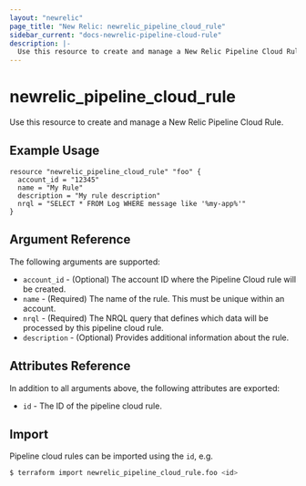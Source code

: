 ```yaml
---
layout: "newrelic"
page_title: "New Relic: newrelic_pipeline_cloud_rule"
sidebar_current: "docs-newrelic-pipeline-cloud-rule"
description: |-
  Use this resource to create and manage a New Relic Pipeline Cloud Rule.
---
```


# newrelic\_pipeline\_cloud\_rule

Use this resource to create and manage a New Relic Pipeline Cloud Rule.

## Example Usage

```hcl
resource "newrelic_pipeline_cloud_rule" "foo" {
  account_id = "12345"
  name = "My Rule"
  description = "My rule description"
  nrql = "SELECT * FROM Log WHERE message like '%my-app%'"
}
```

## Argument Reference

The following arguments are supported:

*   `account_id` - (Optional) The account ID where the Pipeline Cloud rule will be created.
*   `name` - (Required) The name of the rule. This must be unique within an account.
*   `nrql` - (Required) The NRQL query that defines which data will be processed by this pipeline cloud rule.
*   `description` - (Optional) Provides additional information about the rule.

## Attributes Reference

In addition to all arguments above, the following attributes are exported:

*   `id` - The ID of the pipeline cloud rule.

## Import

Pipeline cloud rules can be imported using the `id`, e.g.

```bash
$ terraform import newrelic_pipeline_cloud_rule.foo <id>
```
